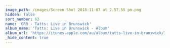 ```yaml
---
image_path: /images/Screen Shot 2018-11-07 at 2.57.55 pm.png
hidden: false
sort_number: 62
name: 'GRR - Tatts: Live in Brunswick'
album_name: 'Tatts: Live in Brunswick - Album'
album_url: 'https://itunes.apple.com/au/album/tatts-live-in-brunswick/1313682672'
_hide_content: true
---
```


